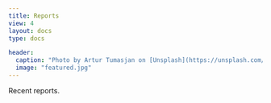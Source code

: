 ```yaml
---
title: Reports
view: 4
layout: docs
type: docs

header:
  caption: "Photo by Artur Tumasjan on [Unsplash](https://unsplash.com/s/photos/report-uk?utm_source=unsplash&utm_medium=referral&utm_content=creditCopyText)"
  image: "featured.jpg"
---
```


Recent reports.

